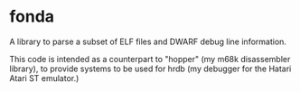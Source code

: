 # fonda
A library to parse a subset of ELF files and DWARF debug line information.

This code is intended as a counterpart to "hopper" (my m68k disassembler library), to provide systems to be used for hrdb (my debugger for the Hatari Atari ST emulator.)
